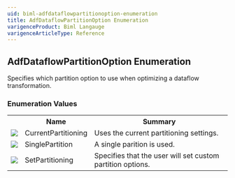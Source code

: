 ```yaml
---
uid: biml-adfdataflowpartitionoption-enumeration
title: AdfDataflowPartitionOption Enumeration
varigenceProduct: Biml Langauge
varigenceArticleType: Reference
---
```


## AdfDataflowPartitionOption Enumeration<div class="LanguageSummary"><div class ="SummaryItem">Specifies which partition option to use when optimizing a dataflow transformation.</div></div><div class="EnumValueGroup">### Enumeration Values<table id="EnumValue" class="MemberList"><tbody><tr><th class="MemberTypeIconColumnHeader">&nbsp;</th><th class="MemberNameColumnHeader">Name</th><th class="MemberSummaryColumnHeader">Summary</th></tr><tr class="cd0"><td align="center" class="MemberTypeIcon"><img src="enumValue.png"></img></td><td class="MemberName">CurrentPartitioning</td><td class="MemberSummary"><div class ="SummaryItem">Uses the current partitioning settings.</div></td></tr><tr class="cd1"><td align="center" class="MemberTypeIcon"><img src="enumValue.png"></img></td><td class="MemberName">SinglePartition</td><td class="MemberSummary"><div class ="SummaryItem">A single parition is used.</div></td></tr><tr class="cd0"><td align="center" class="MemberTypeIcon"><img src="enumValue.png"></img></td><td class="MemberName">SetPartitioning</td><td class="MemberSummary"><div class ="SummaryItem">Specifies that the user will set custom partition options.</div></td></tr></tbody></table></div>